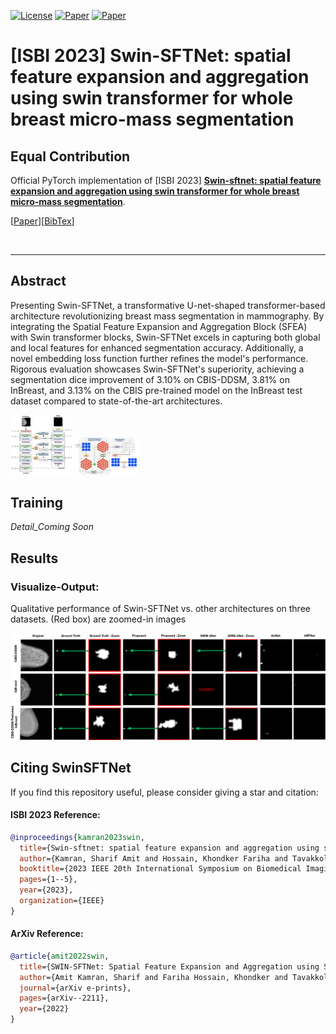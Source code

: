 [![License](https://img.shields.io/badge/license-red.svg)](LICENSE)
[![Paper](https://img.shields.io/badge/paper-arXiv.2312.06709-blue.svg)](https://arxiv.org/abs/2211.08717)
[![Paper](https://img.shields.io/badge/paper-ISBI.2023-green.svg)](https://ieeexplore.ieee.org/abstract/document/10230342)

# \[ISBI 2023\] Swin-SFTNet: spatial feature expansion and aggregation using swin transformer for whole breast micro-mass segmentation


## <b>Equal Contribution</b>

Official PyTorch implementation of \[ISBI 2023\] [**Swin-sftnet: spatial feature expansion and aggregation using swin transformer for whole breast micro-mass segmentation**](https://arxiv.org/abs/2201.01266).

\[[Paper](https://arxiv.org/abs/2211.08717)\]\[[BibTex](#citing-SwinSFTNet)\]

<br clear="left"/>

---

## Abstract

Presenting Swin-SFTNet, a transformative U-net-shaped transformer-based architecture revolutionizing breast mass segmentation in mammography. By integrating the Spatial Feature Expansion and Aggregation Block (SFEA) with Swin transformer blocks, Swin-SFTNet excels in capturing both global and local features for enhanced segmentation accuracy. Additionally, a novel embedding loss function further refines the model's performance. Rigorous evaluation showcases Swin-SFTNet's superiority, achieving a segmentation dice improvement of 3.10% on CBIS-DDSM, 3.81% on InBreast, and 3.13% on the CBIS pre-trained model on the InBreast test dataset compared to state-of-the-art architectures.

<p float="left">
  <img src="Figure/Fig1.png" width="100" />
  <img src="Figure/Fig2.png" width="100" /> 
</p>

## Training

_Detail_Coming Soon_


## Results
### Visualize-Output:
Qualitative performance of Swin-SFTNet vs. other architectures on three datasets. (Red box) are zoomed-in images
<div align="left">
  <img src="Figure/Fig3.png" width="1000"/>
</div>


## Citing SwinSFTNet

If you find this repository useful, please consider giving a star and citation:

#### ISBI 2023 Reference:
```bibtex
@inproceedings{kamran2023swin,
  title={Swin-sftnet: spatial feature expansion and aggregation using swin transformer for whole breast micro-mass segmentation},
  author={Kamran, Sharif Amit and Hossain, Khondker Fariha and Tavakkoli, Alireza and Bebis, George and Baker, Sal},
  booktitle={2023 IEEE 20th International Symposium on Biomedical Imaging (ISBI)},
  pages={1--5},
  year={2023},
  organization={IEEE}
}
```

#### ArXiv Reference:
```bibtex
@article{amit2022swin,
  title={SWIN-SFTNet: Spatial Feature Expansion and Aggregation using Swin Transformer For Whole Breast micro-mass segmentation},
  author={Amit Kamran, Sharif and Fariha Hossain, Khondker and Tavakkoli, Alireza and Bebis, George and Baker, Sal},
  journal={arXiv e-prints},
  pages={arXiv--2211},
  year={2022}
}
```
